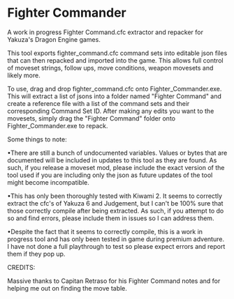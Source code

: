 # Fighter Commander
A work in progress Fighter Command.cfc extractor and repacker for Yakuza's Dragon Engine games.

This tool exports fighter_command.cfc command sets into editable json files that can then repacked and imported into the game. This allows full control of moveset strings, follow ups, move conditions, weapon movesets and likely more. 

To use, drag and drop fighter_command.cfc onto Fighter_Commander.exe. This will extract a list of jsons into a folder named "Fighter Command" and create a reference file with a list of the command sets and their corresponding Command Set ID. After making any edits you want to the movesets, simply drag the "Fighter Command" folder onto Fighter_Commander.exe to repack.

Some things to note:

•There are still a bunch of undocumented variables. Values or bytes that are documented will be included in updates to this tool as they are found. As such, if you release a moveset mod, please include the exact version of the tool used if you are including only the json as future updates of the tool might become incompatible.

•This has only been thoroughly tested with Kiwami 2. It seems to correctly extract the cfc's of Yakuza 6 and Judgement, but I can't be 100% sure that those correctly compile after being extracted. As such, if you attempt to do so and find errors, please include them in issues so I can address them.

•Despite the fact that it seems to correctly compile, this is a work in progress tool and has only been tested in game during premium adventure. I have not done a full playthrough to test so please expect errors and report them if they pop up.


CREDITS:

Massive thanks to Capitan Retraso for his Fighter Command notes and for helping me out on finding the move table.
